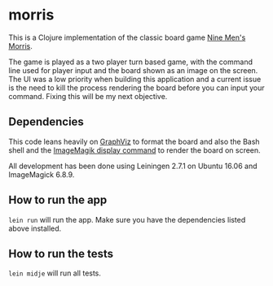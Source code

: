 # morris

This is a Clojure implementation of the classic board game [Nine Men's Morris](https://en.wikipedia.org/wiki/Nine_Men%27s_Morris).

The game is played as a two player turn based game, with the command line used for player input and the board shown as an image on the screen.  The UI was a low priority when building this application and a current issue is the need to kill the process rendering the board before you can input your command.  Fixing this will be my next objective.

## Dependencies

This code leans heavily on [GraphViz](http://graphviz.org/) to format the board and also the Bash shell and the [ImageMagik display command](https://www.imagemagick.org/script/display.php) to render the board on screen.

All development has been done using Leiningen 2.7.1 on Ubuntu 16.06 and ImageMagick 6.8.9.

## How to run the app

`lein run` will run the app.  Make sure you have the dependencies listed above installed.

## How to run the tests

`lein midje` will run all tests.
